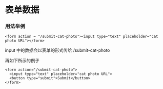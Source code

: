 # 表单数据

### 用法举例

```
<form action = "/submit-cat-photo"><input type="text" placeholder="cat photo URL"></form>
```

input 中的数据会以表单的形式传给 /submit-cat-photo

再如下所示的例子

```
<form action="/submit-cat-photo">
  <input type="text" placeholder="cat photo URL">
  <button type="submit">Submit</button>
</form>
```